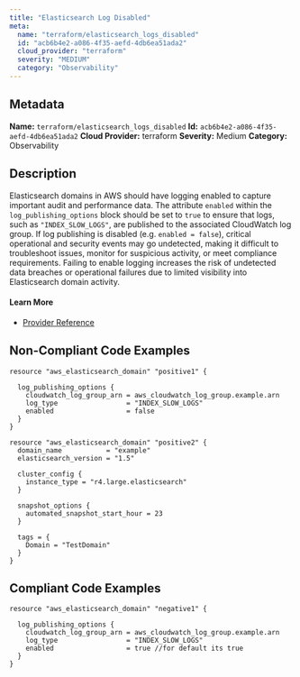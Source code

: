 ```yaml
---
title: "Elasticsearch Log Disabled"
meta:
  name: "terraform/elasticsearch_logs_disabled"
  id: "acb6b4e2-a086-4f35-aefd-4db6ea51ada2"
  cloud_provider: "terraform"
  severity: "MEDIUM"
  category: "Observability"
---
```

## Metadata
**Name:** `terraform/elasticsearch_logs_disabled`
**Id:** `acb6b4e2-a086-4f35-aefd-4db6ea51ada2`
**Cloud Provider:** terraform
**Severity:** Medium
**Category:** Observability
## Description
Elasticsearch domains in AWS should have logging enabled to capture important audit and performance data. The attribute `enabled` within the `log_publishing_options` block should be set to `true` to ensure that logs, such as `"INDEX_SLOW_LOGS"`, are published to the associated CloudWatch log group. If log publishing is disabled (e.g. `enabled = false`), critical operational and security events may go undetected, making it difficult to troubleshoot issues, monitor for suspicious activity, or meet compliance requirements. Failing to enable logging increases the risk of undetected data breaches or operational failures due to limited visibility into Elasticsearch domain activity.

#### Learn More

 - [Provider Reference](https://registry.terraform.io/providers/hashicorp/aws/latest/docs/resources/elasticsearch_domain#log_publishing_options)

## Non-Compliant Code Examples
```aws
resource "aws_elasticsearch_domain" "positive1" {

  log_publishing_options {
    cloudwatch_log_group_arn = aws_cloudwatch_log_group.example.arn
    log_type                 = "INDEX_SLOW_LOGS"
    enabled                  = false
  }
}

```

```aws
resource "aws_elasticsearch_domain" "positive2" {
  domain_name           = "example"
  elasticsearch_version = "1.5"

  cluster_config {
    instance_type = "r4.large.elasticsearch"
  }

  snapshot_options {
    automated_snapshot_start_hour = 23
  }

  tags = {
    Domain = "TestDomain"
  }
}

```

## Compliant Code Examples
```aws
resource "aws_elasticsearch_domain" "negative1" {

  log_publishing_options {
    cloudwatch_log_group_arn = aws_cloudwatch_log_group.example.arn
    log_type                 = "INDEX_SLOW_LOGS"
    enabled                  = true //for default its true
  }
}

```